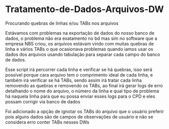 # Tratamento-de-Dados-Arquivos-DW
Procurando quebras de linhas e/ou TABs nos arquivos

Estávamos com problemas na exportação de dados do nosso banco de dados, 
o problema não era exatamento no bd mas sim no software que a empresa NBS criou, os arquivos
estávam vindo com muitas quebras de linha e vários TABs o que ocasionava problemas quando iamos usar
os dados dos arquivos usando tabulação para separar cada campo do banco de dados. 

Esse script irá percorrer cada linha e verificar se há quebras, isso será possível porque cara arquivo tem
o comprimento ideal de cada linha, e também irá verificar se há TABs, sendo assim irá tratar cada linha removendo 
as quebras e removendo os TABs, ao final irá gerar logs de erro detalhando o nome do arquivo, o número da linha e qual tipo de problema
há naquela linha para que eu possa enviar esses logs para o CPD e eles possam corrigir via banco de dados

Foi adicionado a opção de ignotar os TABs do arquivo que o usuário preferir pois alguns dados são
de campos de observações de usuário e não se considera erro conter TABs nesses DWs